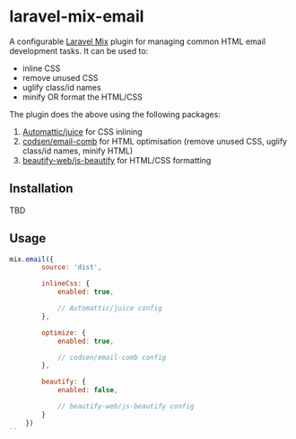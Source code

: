 # laravel-mix-email

A configurable [Laravel Mix](https://laravel-mix.com/) plugin for managing common HTML email development tasks. It can be used to:

- inline CSS
- remove unused CSS
- uglify class/id names
- minify OR format the HTML/CSS

The plugin does the above using the following packages:

1. [Automattic/juice](https://github.com/Automattic/juice) for CSS inlining
2. [codsen/email-comb](https://github.com/codsen/codsen/tree/main/packages/email-comb) for HTML optimisation (remove unused CSS, uglify class/id names, minify HTML)
3. [beautify-web/js-beautify](https://github.com/beautify-web/js-beautify) for HTML/CSS formatting

## Installation

TBD

## Usage

```js
mix.email({
		source: 'dist',

		inlineCss: {
			enabled: true,

			// Automattic/juice config
		},

		optimize: {
			enabled: true,

			// codsen/email-comb config
		},

		beautify: {
			enabled: false,

			// beautify-web/js-beautify config
		}
	})
``
